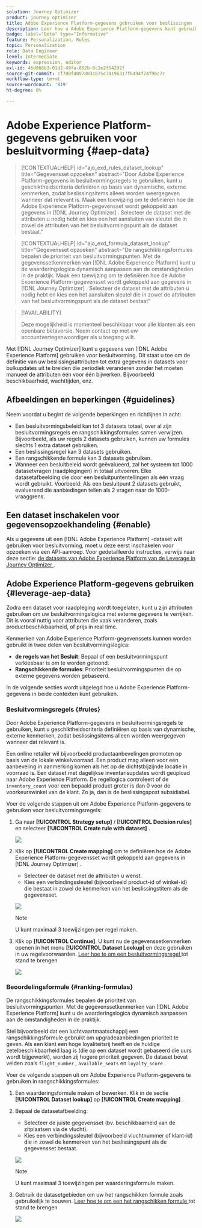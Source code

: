 ```yaml
---
solution: Journey Optimizer
product: journey optimizer
title: Adobe Experience Platform-gegevens gebruiken voor beslissingen (Beta)
description: Leer hoe u Adobe Experience Platform-gegevens kunt gebruiken voor beslissingen.
badge: label="Beta" type="Informative"
feature: Personalization, Rules
topic: Personalization
role: Data Engineer
level: Intermediate
keywords: expression, editor
exl-id: 46d868b3-01d2-49fa-852b-8c2e2f54292f
source-git-commit: cf700f4097883c875c74196317f6494f74f9bc7c
workflow-type: tm+mt
source-wordcount: '819'
ht-degree: 0%

---
```


# Adobe Experience Platform-gegevens gebruiken voor besluitvorming {#aep-data}

>[!CONTEXTUALHELP]
>id="ajo_exd_rules_dataset_lookup"
>title="Gegevensset opzoeken"
>abstract="Door Adobe Experience Platform-gegevens in besluitvormingsregels te gebruiken, kunt u geschiktheidscriteria definiëren op basis van dynamische, externe kenmerken, zodat beslissingsitems alleen worden weergegeven wanneer dat relevant is. Maak een toewijzing om te definiëren hoe de Adobe Experience Platform-gegevensset wordt gekoppeld aan gegevens in [!DNL Journey Optimizer] . Selecteer de dataset met de attributen u nodig hebt en kies een het aansluiten van sleutel die in zowel de attributen van het besluitvormingspunt als de dataset bestaat."

>[!CONTEXTUALHELP]
>id="ajo_exd_formula_dataset_lookup"
>title="Gegevensset opzoeken"
>abstract="De rangschikkingsformules bepalen de prioriteit van besluitvormingspunten. Met de gegevenssetkenmerken van [!DNL Adobe Experience Platform] kunt u de waarderingslogica dynamisch aanpassen aan de omstandigheden in de praktijk. Maak een toewijzing om te definiëren hoe de Adobe Experience Platform-gegevensset wordt gekoppeld aan gegevens in [!DNL Journey Optimizer] . Selecteer de dataset met de attributen u nodig hebt en kies een het aansluiten sleutel die in zowel de attributen van het besluitvormingspunt als de dataset bestaat"

>[!AVAILABILITY]
>
>Deze mogelijkheid is momenteel beschikbaar voor alle klanten als een openbare bètaversie. Neem contact op met uw accountvertegenwoordiger als u toegang wilt.

Met [!DNL Journey Optimizer] kunt u gegevens van [!DNL Adobe Experience Platform] gebruiken voor besluitvorming. Dit staat u toe om de definitie van uw beslissingsattributen tot extra gegevens in datasets voor bulkupdates uit te breiden die periodiek veranderen zonder het moeten manueel de attributen één voor één bijwerken. Bijvoorbeeld beschikbaarheid, wachttijden, enz.

## Afbeeldingen en beperkingen {#guidelines}

Neem voordat u begint de volgende beperkingen en richtlijnen in acht:

* Een besluitvormingsbeleid kan tot 3 datasets totaal, over al zijn besluitvormingsregels en rangschikkingsformules samen verwijzen. Bijvoorbeeld, als uw regels 2 datasets gebruiken, kunnen uw formules slechts 1 extra dataset gebruiken.
* Een beslissingsregel kan 3 datasets gebruiken.
* Een rangschikkende formule kan 3 datasets gebruiken.
* Wanneer een besluitbeleid wordt geëvalueerd, zal het systeem tot 1000 datasetvragen (raadplegingen) in totaal uitvoeren. Elke datasetafbeelding die door een besluitpuntentellingen als één vraag wordt gebruikt. Voorbeeld: Als een besluitpunt 2 datasets gebruikt, evaluerend die aanbiedingen tellen als 2 vragen naar de 1000-vraaggrens.

## Een dataset inschakelen voor gegevensopzoekhandeling {#enable}

Als u gegevens uit een [!DNL Adobe Experience Platform] -dataset wilt gebruiken voor besluitvorming, moet u deze eerst inschakelen voor opzoeken via een API-aanroep. Voor gedetailleerde instructies, verwijs naar deze sectie: [ de datasets van Adobe Experience Platform van de Leverage in Journey Optimizer ](../data/lookup-aep-data.md).

## Adobe Experience Platform-gegevens gebruiken {#leverage-aep-data}

Zodra een dataset voor raadpleging wordt toegelaten, kunt u zijn attributen gebruiken om uw besluitvormingslogica met externe gegevens te verrijken. Dit is vooral nuttig voor attributen die vaak veranderen, zoals productbeschikbaarheid, of prijs in real time.

Kenmerken van Adobe Experience Platform-gegevenssets kunnen worden gebruikt in twee delen van besluitvormingslogica:

* **de regels van het Besluit**: Bepaal of een besluitvormingspunt verkiesbaar is om te worden getoond.
* **Rangschikkende formules**: Prioriteit besluitvormingspunten die op externe gegevens worden gebaseerd.

In de volgende secties wordt uitgelegd hoe u Adobe Experience Platform-gegevens in beide contexten kunt gebruiken.

### Besluitvormingsregels {#rules}

Door Adobe Experience Platform-gegevens in besluitvormingsregels te gebruiken, kunt u geschiktheidscriteria definiëren op basis van dynamische, externe kenmerken, zodat beslissingsitems alleen worden weergegeven wanneer dat relevant is.

Een online retailer wil bijvoorbeeld productaanbevelingen promoten op basis van de lokale winkelvoorraad. Een product mag alleen voor een aanbeveling in aanmerking komen als het op de dichtstbijzijnde locatie in voorraad is. Een dataset met dagelijkse inventarisupdates wordt geüpload naar Adobe Experience Platform. De regellogica controleert of de `inventory_count` voor een bepaald product groter is dan 0 voor de voorkeurswinkel van de klant. Zo ja, dan is de beslissingspost subsidiabel.

Voer de volgende stappen uit om Adobe Experience Platform-gegevens te gebruiken voor besluitvormingsregels:

1. Ga naar **[!UICONTROL Strategy setup]** / **[!UICONTROL Decision rules]** en selecteer **[!UICONTROL Create rule with dataset]** .

   ![](assets/exd-lookup-rule.png)

1. Klik op **[!UICONTROL Create mapping]** om te definiëren hoe de Adobe Experience Platform-gegevensset wordt gekoppeld aan gegevens in [!DNL Journey Optimizer] .

   * Selecteer de dataset met de attributen u wenst.
   * Kies een verbindingssleutel (bijvoorbeeld product-id of winkel-id) die bestaat in zowel de kenmerken van het beslissingstitem als de gegevensset.

   ![](assets/exd-lookup-mapping.png)

   >[!NOTE]
   >
   >U kunt maximaal 3 toewijzingen per regel maken.

1. Klik op **[!UICONTROL Continue]**. U kunt nu de gegevenssetkenmerken openen in het menu **[!UICONTROL Dataset Lookup]** en deze gebruiken in uw regelvoorwaarden. [ Leer hoe te om een besluitvormingsregel ](../experience-decisioning/rules.md#create) tot stand te brengen

   ![](assets/exd-lookup-menu.png)

### Beoordelingsformule {#ranking-formulas}

De rangschikkingsformules bepalen de prioriteit van besluitvormingspunten. Met de gegevenssetkenmerken van [!DNL Adobe Experience Platform] kunt u de waarderingslogica dynamisch aanpassen aan de omstandigheden in de praktijk.

Stel bijvoorbeeld dat een luchtvaartmaatschappij een rangschikkingsformule gebruikt om upgradeaanbiedingen prioriteit te geven. Als een klant een hoge loyaliteitsrij heeft en de huidige zetelbeschikbaarheid laag is (die op een dataset wordt gebaseerd die uurs wordt bijgewerkt), worden zij hogere prioriteit gegeven. De dataset bevat velden zoals `flight_number` , `available_seats` en `loyalty_score` .

Voer de volgende stappen uit om Adobe Experience Platform-gegevens te gebruiken in rangschikkingsformules:

1. Een waarderingsformule maken of bewerken. Klik in de sectie **[!UICONTROL Dataset lookup]** op **[!UICONTROL Create mapping]** .

1. Bepaal de datasetafbeelding:

   * Selecteer de juiste gegevensset (bv. beschikbaarheid van de zitplaatsen via de vlucht).
   * Kies een verbindingssleutel (bijvoorbeeld vluchtnummer of klant-id) die in zowel de kenmerken van het beslissingspunt als de gegevensset bestaat.

   ![](assets/exd-lookup-formula-mapping.png)

   >[!NOTE]
   >
   >U kunt maximaal 3 toewijzingen per waarderingsformule maken.

1. Gebruik de datasetgebieden om uw het rangschikken formule zoals gebruikelijk te bouwen. [ Leer hoe te om een het rangschikken formule ](ranking/ranking-formulas.md#create-ranking-formula) tot stand te brengen

   ![](assets/exd-lookup-formula-criteria.png)
